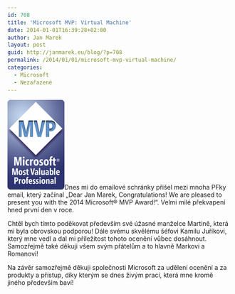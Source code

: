 ```yaml
---
id: 708
title: 'Microsoft MVP: Virtual Machine'
date: 2014-01-01T16:39:28+02:00
author: Jan Marek
layout: post
guid: http://janmarek.eu/blog/?p=708
permalink: /2014/01/01/microsoft-mvp-virtual-machine/
categories:
  - Microsoft
  - Nezařazené
---
```

[<img class="size-full wp-image-709 alignleft" src="/wp-content/uploads/2014/01/mvp.png" alt="mvp" width="128" height="202" />](/wp-content/uploads/2014/01/mvp.png)Dnes mi do emailové schránky přišel mezi mnoha PFky email, který začínal &#8222;Dear Jan Marek, Congratulations! We are pleased to present you with the 2014 Microsoft® MVP Award!&#8220;. Velmi milé překvapení hned první den v roce.

Chtěl bych tímto poděkovat především své úžasné manželce Martině, která mi byla obrovskou podporou! Dále svému skvělému šéfovi Kamilu Juříkovi, který mne vedl a dal mi příležitost tohoto ocenění vůbec dosáhnout. Samozřejmě také děkuji všem svým přátelům a to hlavně Markovi a Romanovi!

Na závěr samozřejmě děkuji společnosti Microsoft za udělení ocenění a za produkty a přístup, díky kterým se dnes živým prací, která mne kromě jiného především baví!
